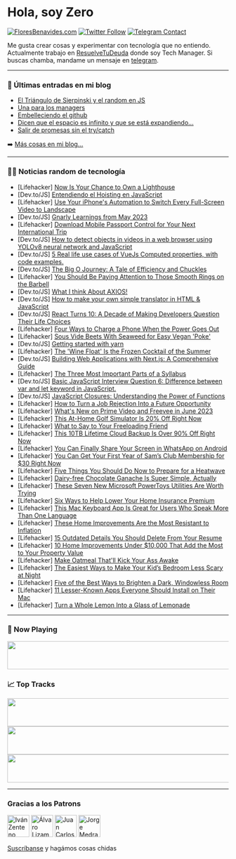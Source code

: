 # Hola, soy Zero

[![FloresBenavides.com](https://img.shields.io/website?down_message=oops&label=MiBlog&style=for-the-badge&up_message=online&url=https%3A%2F%2Ffloresbenavides.com)](https://floresbenavides.com) [![Twitter Follow](https://img.shields.io/twitter/follow/ZeroDragon?color=%231DA1F2&label=Follow&logo=twitter&logoColor=ffffff&style=for-the-badge)](https://twitter.com/zerodragon) [![Telegram Contact](https://img.shields.io/badge/escr%C3%ADbeme-ZeroDragon-%2326A5E4?style=for-the-badge&logo=telegram)](https://t.me/zerodragon)

Me gusta crear cosas y experimentar con tecnología que no entiendo.
Actualmente trabajo en [ResuelveTuDeuda](http://github.com/resuelve) donde soy Tech Manager.
Si buscas chamba, mandame un mensaje en [telegram](https://t.me/zerodragon).

---

### 📕 Últimas entradas en mi blog
<!-- BLOG-POST-LIST:START -->
- [El Triángulo de Sierpinski y el random en JS](https://floresbenavides.com/el-triangulo-de-sierpinski-y-el-random-en-js/)
- [Una para los managers](https://floresbenavides.com/una-para-los-managers/)
- [Embelleciendo el github](https://floresbenavides.com/embelleciendo-el-github/)
- [Dicen que el espacio es infinito y que se está expandiendo…](https://floresbenavides.com/dicen-que-el-espacio-es-infinito-y-que-se-esta-expandiendo/)
- [Salir de promesas sin el try/catch](https://floresbenavides.com/salir-de-promesas-sin-el-try-catch/)
<!-- BLOG-POST-LIST:END -->

➡️ [Más cosas en mi blog...](https://floresbenavides.com)

---

### 👨‍💻 Noticias random de tecnología
<!-- TECH-POSTS:START -->
- [Lifehacker] [Now Is Your Chance to Own a Lighthouse](https://lifehacker.com/now-is-your-chance-to-own-a-lighthouse-1850488546)
- [Dev.to/JS] [Entendiendo el Hoisting en JavaScript](https://dev.to/ulisesserranop/entendiendo-el-hoisting-en-javascript-14h3)
- [Lifehacker] [Use Your iPhone&#39;s Automation to Switch Every Full-Screen Video to Landscape](https://lifehacker.com/use-your-iphones-automation-to-switch-every-full-screen-1850490209)
- [Dev.to/JS] [Gnarly Learnings from May 2023](https://dev.to/thegnarco/gnarly-learnings-from-may-2023-3clo)
- [Lifehacker] [Download Mobile Passport Control for Your Next International Trip](https://lifehacker.com/download-mobile-passport-control-for-your-next-internat-1850488881)
- [Dev.to/JS] [How to detect objects in videos in a web browser using YOLOv8 neural network and JavaScript](https://dev.to/andreygermanov/how-to-detect-objects-in-videos-in-a-web-browser-using-yolov8-neural-network-and-javascript-lfb)
- [Dev.to/JS] [5 Real life use cases of VueJs Computed properties, with code examples.](https://dev.to/jumzeey/10-real-life-use-cases-of-vuejs-computed-properties-with-code-examples-4e0p)
- [Dev.to/JS] [The Big O Journey: A Tale of Efficiency and Chuckles](https://dev.to/muhmmadawd/the-big-o-journey-a-tale-of-efficiency-and-chuckles-4ddc)
- [Lifehacker] [You Should Be Paying Attention to Those Smooth Rings on the Barbell](https://lifehacker.com/you-should-be-paying-attention-to-those-smooth-rings-on-1850488648)
- [Dev.to/JS] [What I think About AXIOS!](https://dev.to/solomanerr/what-i-think-about-axios-2cke)
- [Dev.to/JS] [How to make your own simple translator in HTML &amp; JavaScript](https://dev.to/analyze0/how-to-make-your-own-simple-translator-in-html-javascript-2ohf)
- [Dev.to/JS] [React Turns 10: A Decade of Making Developers Question Their Life Choices](https://dev.to/codetobug/react-turns-10-a-decade-of-making-developers-question-their-life-choices-377)
- [Lifehacker] [Four Ways to Charge a Phone When the Power Goes Out](https://lifehacker.com/four-ways-to-charge-a-phone-when-the-power-goes-out-1850487254)
- [Lifehacker] [Sous Vide Beets With Seaweed for Easy Vegan &#39;Poke&#39;](https://lifehacker.com/sous-vide-beets-with-seaweed-for-easy-vegan-poke-1850487675)
- [Dev.to/JS] [Getting started with yarn](https://dev.to/ifeanyichima/getting-started-with-yarn-f1k)
- [Lifehacker] [The &#39;Wine Float&#39; Is the Frozen Cocktail of the Summer](https://lifehacker.com/the-wine-float-is-the-frozen-cocktail-of-the-summer-1850488515)
- [Dev.to/JS] [Building Web Applications with Next.js: A Comprehensive Guide](https://dev.to/altezzacreative/building-web-applications-with-nextjs-a-comprehensive-guide-39ng)
- [Lifehacker] [The Three Most Important Parts of a Syllabus](https://lifehacker.com/the-three-most-important-parts-of-a-syllabus-1850488708)
- [Dev.to/JS] [Basic JavaScript Interview Question 6: Difference between var and let keyword in JavaScript.](https://dev.to/sharmakshitij18/basic-javascript-interview-question-6-difference-between-var-and-let-keyword-in-javascript-5653)
- [Dev.to/JS] [JavaScript Closures: Understanding the Power of Functions](https://dev.to/muhammederdinc/javascript-closures-understanding-the-power-of-functions-2aa5)
- [Lifehacker] [How to Turn a Job Rejection Into a Future Opportunity](https://lifehacker.com/how-to-turn-a-job-rejection-into-a-future-opportunity-1850462953)
- [Lifehacker] [What&#39;s New on Prime Video and Freevee in June 2023](https://lifehacker.com/whats-new-on-prime-video-and-freevee-in-june-2023-1850488806)
- [Lifehacker] [This At-Home Golf Simulator Is 20% Off Right Now](https://lifehacker.com/this-at-home-golf-simulator-is-20-off-right-now-1850480331)
- [Lifehacker] [What to Say to Your Freeloading Friend](https://lifehacker.com/what-to-say-to-your-freeloading-friend-1850474833)
- [Lifehacker] [This 10TB Lifetime Cloud Backup Is Over 90% Off Right Now](https://lifehacker.com/this-10tb-lifetime-cloud-backup-is-over-90-off-right-n-1850480265)
- [Lifehacker] [You Can Finally Share Your Screen in WhatsApp on Android](https://lifehacker.com/you-can-finally-share-your-screen-in-whatsapp-on-androi-1850487249)
- [Lifehacker] [You Can Get Your First Year of Sam’s Club Membership for $30 Right Now](https://lifehacker.com/you-can-get-your-first-year-of-sam-s-club-membership-fo-1850480310)
- [Lifehacker] [Five Things You Should Do Now to Prepare for a Heatwave](https://lifehacker.com/five-things-you-should-do-now-to-prepare-for-a-heatwave-1850485876)
- [Lifehacker] [Dairy-free Chocolate Ganache Is Super Simple, Actually](https://lifehacker.com/dairy-free-chocolate-ganache-is-super-simple-actually-1850486743)
- [Lifehacker] [These Seven New Microsoft PowerToys Utilities Are Worth Trying](https://lifehacker.com/these-seven-new-microsoft-powertoys-utilities-are-worth-1850484673)
- [Lifehacker] [Six Ways to Help Lower Your Home Insurance Premium](https://lifehacker.com/six-ways-to-help-lower-your-home-insurance-premium-1850484971)
- [Lifehacker] [This Mac Keyboard App Is Great for Users Who Speak More Than One Language](https://lifehacker.com/this-mac-keyboard-app-is-great-for-users-who-speak-more-1850486203)
- [Lifehacker] [These Home Improvements Are the Most Resistant to Inflation](https://lifehacker.com/these-home-improvements-are-the-most-resistant-to-infla-1850482691)
- [Lifehacker] [15 Outdated Details You Should Delete From Your Resume](https://lifehacker.com/15-outdated-details-you-should-delete-from-your-resume-1850485814)
- [Lifehacker] [10 Home Improvements Under $10,000 That Add the Most to Your Property Value](https://lifehacker.com/ten-home-improvements-under-10-000-that-add-the-most-t-1850484898)
- [Lifehacker] [Make Oatmeal That&#39;ll Kick Your Ass Awake](https://lifehacker.com/make-oatmeal-thatll-kick-your-ass-awake-1850480397)
- [Lifehacker] [The Easiest Ways to Make Your Kid’s Bedroom Less Scary at Night](https://lifehacker.com/the-easiest-ways-to-make-your-kid-s-bedroom-less-scary-1850184657)
- [Lifehacker] [Five of the Best Ways to Brighten a Dark, Windowless Room](https://lifehacker.com/five-of-the-best-ways-to-brighten-a-dark-windowless-ro-1850327852)
- [Lifehacker] [11 Lesser-Known Apps Everyone Should Install on Their Mac](https://lifehacker.com/11-lesser-known-apps-everyone-should-install-on-their-m-1850326614)
- [Lifehacker] [Turn a Whole Lemon Into a Glass of Lemonade](https://lifehacker.com/turn-a-whole-lemon-into-a-glass-of-lemonade-1850484048)<!-- TECH-POSTS:END -->

---

### 🎵 Now Playing
<a href="https://spotify-now-playing-dun.vercel.app/now-playing?open"><img src="https://spotify-now-playing-dun.vercel.app/now-playing" width="540" height="64"></a>

### 📈 Top Tracks
<a href="https://spotify-now-playing-dun.vercel.app/top-tracks?i=1&open"><img src="https://spotify-now-playing-dun.vercel.app/top-tracks?i=1" width="540" height="64"></a>
<a href="https://spotify-now-playing-dun.vercel.app/top-tracks?i=2&open"><img src="https://spotify-now-playing-dun.vercel.app/top-tracks?i=2" width="540" height="64"></a>
<a href="https://spotify-now-playing-dun.vercel.app/top-tracks?i=3&open"><img src="https://spotify-now-playing-dun.vercel.app/top-tracks?i=3" width="540" height="64"></a>

---

### Gracias a los Patrons
[<img src="https://avatars.githubusercontent.com/u/243380?v=4" alt="Iván Zenteno" width="50px">](https://github.com/k001) [<img src="https://avatars.githubusercontent.com/u/19955639?v=4" alt="Álvaro Lizama" width="50px">](https://github.com/alvarolizama) [<img src="https://avatars.githubusercontent.com/u/2718753?v=4" alt="Juan Carlos Ruiz" width="50px">](https://github.com/JuanCrg90) [<img src="https://avatars.githubusercontent.com/u/37025?v=4" alt="Jorge Medrano" width="50px">](https://github.com/h1pp1e) 

[Suscríbanse](https://www.patreon.com/zerodragon) y hagámos cosas chidas
